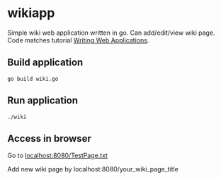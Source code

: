 # wikiapp
Simple wiki web application written in go. Can add/edit/view wiki page. 
Code matches tutorial [Writing Web Applications][doc].


## Build application 
```
go build wiki.go
```

## Run application
```
./wiki
```

## Access in browser 
Go to [localhost:8080/TestPage.txt][loc] 

Add new wiki page by localhost:8080/your_wiki_page_title  

[doc]:https://golang.org/doc/articles/wiki/
[loc]:http://localhost:8080/TestPage.txt
